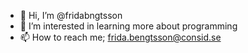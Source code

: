 - 👋 Hi, I’m @fridabngtsson
- 👀 I’m interested in learning more about programming 
- 📫 How to reach me; frida.bengtsson@consid.se 

<!---
fridabngtsson/fridabngtsson is a ✨ special ✨ repository because its `README.md` (this file) appears on your GitHub profile.
You can click the Preview link to take a look at your changes.
--->
